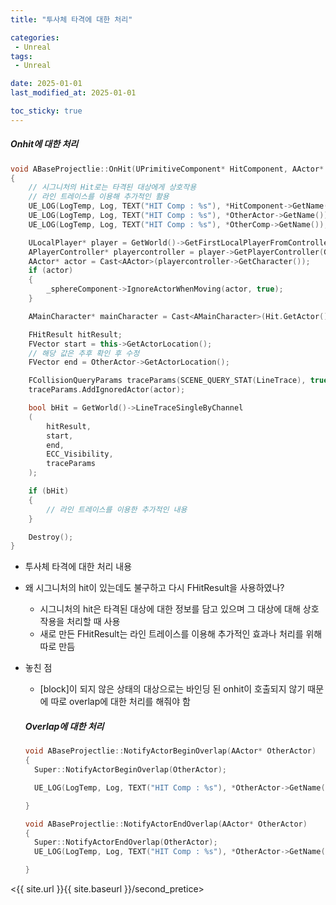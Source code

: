 ```yaml
---
title: "투사체 타격에 대한 처리"

categories:
 - Unreal
tags:
 - Unreal

date: 2025-01-01
last_modified_at: 2025-01-01

toc_sticky: true
---
```


##### Onhit에 대한 처리
```cpp
void ABaseProjectlie::OnHit(UPrimitiveComponent* HitComponent, AActor* OtherActor, UPrimitiveComponent* OtherComp, FVector NormalImpulse, const FHitResult& Hit)
{
	// 시그니처의 Hit로는 타격된 대상에게 상호작용
	// 라인 트레이스를 이용해 추가적인 활용
	UE_LOG(LogTemp, Log, TEXT("HIT Comp : %s"), *HitComponent->GetName());
	UE_LOG(LogTemp, Log, TEXT("HIT Comp : %s"), *OtherActor->GetName());
	UE_LOG(LogTemp, Log, TEXT("HIT Comp : %s"), *OtherComp->GetName());

	ULocalPlayer* player = GetWorld()->GetFirstLocalPlayerFromController();
	APlayerController* playercontroller = player->GetPlayerController(GetWorld());
	AActor* actor = Cast<AActor>(playercontroller->GetCharacter());
	if (actor)
	{
		_sphereComponent->IgnoreActorWhenMoving(actor, true);
	}

	AMainCharacter* mainCharacter = Cast<AMainCharacter>(Hit.GetActor());

	FHitResult hitResult;
	FVector start = this->GetActorLocation();
	// 해당 값은 추후 확인 후 수정
	FVector end = OtherActor->GetActorLocation();

	FCollisionQueryParams traceParams(SCENE_QUERY_STAT(LineTrace), true);
	traceParams.AddIgnoredActor(actor);

	bool bHit = GetWorld()->LineTraceSingleByChannel
	(
		hitResult,
		start,
		end,
		ECC_Visibility,
		traceParams
	);

	if (bHit)
	{
		// 라인 트레이스를 이용한 추가적인 내용
	}

	Destroy();
}
```

- 투사체 타격에 대한 처리 내용

- 왜 시그니처의 hit이 있는데도 불구하고 다시 FHitResult을 사용하였나?

  - 시그니처의 hit은 타격된 대상에 대한 정보를 담고 있으며 그 대상에 대해 상호작용을 처리할 때 사용
  - 새로 만든 FHitResult는 라인 트레이스를 이용해 추가적인 효과나 처리를 위해 따로 만듬

  

- 놓친 점

  - \[block\]이 되지 않은 상태의 대상으로는 바인딩 된 onhit이 호출되지 않기 때문에 따로 overlap에 대한 처리를 해줘야 함

  ##### Overlap에 대한 처리

  ``` cpp
  void ABaseProjectlie::NotifyActorBeginOverlap(AActor* OtherActor)
  {
  	Super::NotifyActorBeginOverlap(OtherActor);
  
  	UE_LOG(LogTemp, Log, TEXT("HIT Comp : %s"), *OtherActor->GetName());
  
  }
  ```

  ```cpp
  void ABaseProjectlie::NotifyActorEndOverlap(AActor* OtherActor)
  {
  	Super::NotifyActorEndOverlap(OtherActor);
  	UE_LOG(LogTemp, Log, TEXT("HIT Comp : %s"), *OtherActor->GetName());
  
  }
  ```

<{{ site.url }}{{ site.baseurl }}/second_pretice>
  